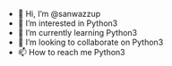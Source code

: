 - 👋 Hi, I’m @sanwazzup
- 👀 I’m interested in Python3
- 🌱 I’m currently learning Python3
- 💞️ I’m looking to collaborate on Python3
- 📫 How to reach me Python3

<!---
sanwazzup/sanwazzup is a ✨ special ✨ repository because its `README.md` (this file) appears on your GitHub profile.
You can click the Preview link to take a look at your changes.
--->
